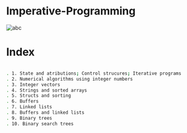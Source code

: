 # Imperative-Programming


![abc](https://user-images.githubusercontent.com/61991247/109983632-ecb6c000-7cfa-11eb-86ba-73eb18b4a0d7.png)
# Index
```bash

. 1. State and atributions; Control strucures; Iterative programs
. 2. Numerical algorithms using integer numbers
. 3. Integer vectors
. 4. Strings and sorted arrays
. 5. Structs and sorting
. 6. Buffers
. 7. Linked lists
. 8. Buffers and linked lists
. 9. Binary trees
. 10. Binary search trees

```
